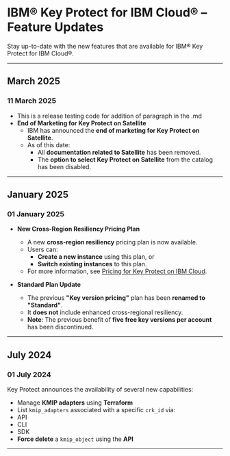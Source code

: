 # IBM® Key Protect for IBM Cloud® – Feature Updates

Stay up-to-date with the new features that are available for IBM® Key Protect for IBM Cloud®.

---

##  March 2025

### 11 March 2025
- This is a release testing code for addition of paragraph in the .md
- **End of Marketing for Key Protect on Satellite**
  - IBM has announced the **end of marketing for Key Protect on Satellite**.
  - As of this date:
    - All **documentation related to Satellite** has been removed.
    - The **option to select Key Protect on Satellite** from the catalog has been disabled.

---

##  January 2025

### 01 January 2025
- **New Cross-Region Resiliency Pricing Plan**
  - A new **cross-region resiliency** pricing plan is now available.
  - Users can:
    - **Create a new instance** using this plan, or
    - **Switch existing instances** to this plan.
  -  For more information, see [Pricing for Key Protect on IBM Cloud](#).

- **Standard Plan Update**
  - The previous **"Key version pricing"** plan has been **renamed to "Standard"**.
  - It **does not** include enhanced cross-regional resiliency.
  - **Note**: The previous benefit of **five free key versions per account** has been discontinued.

---

##  July 2024

### 01 July 2024
Key Protect announces the availability of several new capabilities:

-  Manage **KMIP adapters** using **Terraform**
-  List `kmip_adapters` associated with a specific `crk_id` via:
  - API
  - CLI
  - SDK
-  **Force delete** a `kmip_object` using the **API**

---
